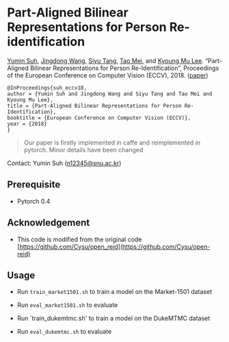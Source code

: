 # Part-Aligned Bilinear Representations for Person Re-identification

[Yumin Suh](https://cv.snu.ac.kr/~ysuh), 
[Jingdong Wang](https://jingdongwang2017.github.io/), 
[Siyu Tang](https://ps.is.tuebingen.mpg.de/person/stang), 
[Tao Mei](https://sites.google.com/view/tao-mei), 
and [Kyoung Mu Lee](https://cv.snu.ac.kr/~kmlee). “Part-Aligned Bilinear Representations for Person Re-Identification”, Proceedings of the European Conference on Computer Vision (ECCV), 2018.
([paper](https://cv.snu.ac.kr/publication/conf/2018/reid_eccv18.pdf))

```
@InProceedings{suh_eccv18,
author = {Yumin Suh and Jingdong Wang and Siyu Tang and Tao Mei and Kyoung Mu Lee},
title = {Part-Aligned Bilinear Representations for Person Re-Identification},
booktitle = {European Conference on Computer Vision (ECCV)},
year = {2018}
}
```

>Our paper is firstly implemented in caffe and reimplemented in pytorch. Minor details have been changed

Contact: Yumin Suh (n12345@snu.ac.kr)

## Prerequisite
- Pytorch 0.4

## Acknowledgement
- This code is modified from the original code [https://github.com/Cysu/open_reid](https://github.com/Cysu/open-reid)

## Usage

- Run `train_market1501.sh` to train a model on the Market-1501 dataset
- Run `eval_market1501.sh` to evaluate

- Run `train_dukemtmc.sh' to train a model on the DukeMTMC dataset
- Run `eval_dukemtmc.sh` to evaluate
